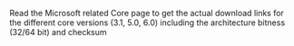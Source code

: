 Read the Microsoft related Core page to get the actual download links for the different core versions (3.1, 5.0, 6.0) including the architecture bitness (32/64 bit) and checksum
